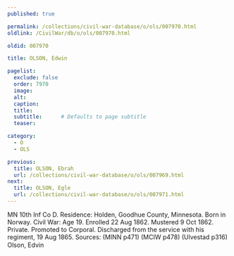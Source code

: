 ```yaml
---
published: true

permalink: /collections/civil-war-database/o/ols/007970.html
oldlink: /CivilWar/db/o/ols/007970.html

oldid: 007970

title: OLSON, Edwin

pagelist:
  exclude: false
  order: 7970
  image: 
  alt:
  caption:
  title:
  subtitle:      # Defaults to page subtitle
  teaser:

category: 
  - O 
  - OLS

previous:
  title: OLSON, Ebrah
  url: /collections/civil-war-database/o/ols/007969.html  
next:
  title: OLSON, Egle
  url: /collections/civil-war-database/o/ols/007971.html   
---
```

MN 10th Inf Co D. Residence: Holden, Goodhue County, Minnesota. Born in Norway. Civil War: Age 19. Enrolled 22 Aug 1862. Mustered 9 Oct 1862. Private. Promoted to Corporal. Discharged from the service with his regiment, 19 Aug 1865. Sources: (MINN p471) (MCIW p478) (Ulvestad p316) &#147;Olson, Edvin&#148;